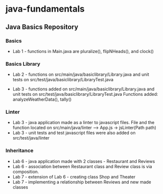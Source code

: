 # java-fundamentals

## Java Basics Repository

### Basics

  - Lab 1 - functions in Main.java are pluralize(), flipNHeads(), and clock()

### Basics Library

  - Lab 2 - functions on src/main/java/basiclibrary/Library.java and unit tests on src/test/java/basiclibrary/LibraryTest.java

  - Lab 3 - functions added on src/main/java/basiclibrary/Library.java and unit tests on src/test/java/basiclibrary/LibraryTest.java 
    Functions added: analyzeWeatherData(), tally()

### Linter
  - Lab 3 - java application made as a linter to javascript files. File and the function located on src/main/java/linter --> App.js -> jsLinter(Path path)
  - Lab 3 - unit tests and test javascript files were also added on src/test/java/linter

### Inheritance
  - Lab 6 - java application made with 2 classes - Restaurant and Reviews
  - Lab 6 - association between Restaurant class and Review class is via composition. 
  - Lab 7 - extension of Lab 6 - creating class Shop and Theater 
  - Lab 7 - implementing a relationship between Reviews and new made classes